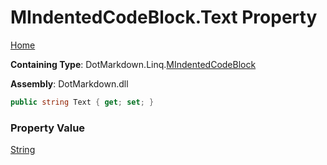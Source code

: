 # MIndentedCodeBlock\.Text Property

[Home](../../../../README.md)

**Containing Type**: DotMarkdown\.Linq\.[MIndentedCodeBlock](../README.md)

**Assembly**: DotMarkdown\.dll

```csharp
public string Text { get; set; }
```

### Property Value

[String](https://docs.microsoft.com/en-us/dotnet/api/system.string)

